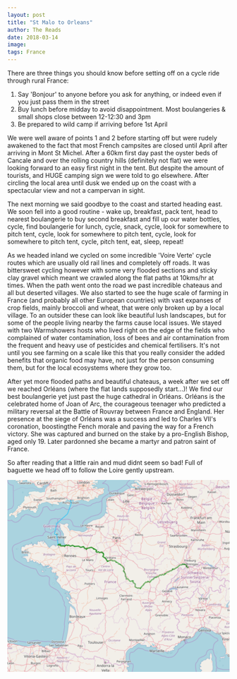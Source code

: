 ```yaml
---
layout: post
title: "St Malo to Orleans"
author: The Reads
date: 2018-03-14
image:
tags: France
---
```


There are three things you should know before setting off on a cycle ride through rural France:  
1. Say 'Bonjour' to anyone before you ask for anything, or indeed even if you just pass them in the street  
2. Buy lunch before midday to avoid disappointment. Most boulangeries & small shops close between 12-12:30 and 3pm  
3. Be prepared to wild camp if arriving before 1st April

We were well aware of points 1 and 2 before starting off but were rudely awakened to the fact that most French campsites are closed until April after arriving in Mont St Michel. After a 60km first day past the oyster beds of Cancale and over the rolling country hills (definitely not flat) we were looking forward to an easy first night in the tent. But despite the amount of tourists, and HUGE camping sign we were told to go elsewhere. After circling the local area until dusk we ended up on the coast with a spectacular view and not a campervan in sight.

The next morning we said goodbye to the coast and started heading east. We soon fell into a good routine - wake up, breakfast, pack tent, head to nearest boulangerie to buy second breakfast and fill up our water bottles, cycle, find boulangerie for lunch, cycle, snack, cycle, look for somewhere to pitch tent, cycle, look for somewhere to pitch tent, cycle, look for somewhere to pitch tent, cycle, pitch tent, eat, sleep, repeat!

As we headed inland we cycled on some incredible 'Voire Verte' cycle routes which are usually old rail lines and completely off roads. It was bittersweet cycling however with some very flooded sections and sticky clay gravel which meant we crawled along the flat paths at 10kms/hr at times. When the path went onto the road we past incredible chateaus and all but deserted villages. We also started to see the huge scale of farming in France (and probably all other European countries) with vast expanses of crop fields, mainly broccoli and wheat, that were only broken up by a local village. To an outsider these can look like beautiful lush landscapes, but for some of the people living nearby the farms cause local issues. We stayed with two Warmshowers hosts who lived right on the edge of the fields who complained of water contamination, loss of bees and air contamination from the frequent and heavy use of pesticides and chemical fertilisers. It's not until you see farming on a scale like this that you really consider the added benefits that organic food may have, not just for the person consuming them, but for the local ecosystems where they grow too.  

After yet more flooded paths and beautiful chateaus, a week after we set off we reached Orléans (where the flat lands supposedly start...)! We find our best boulangerie yet just past the huge cathedral in Orléans. Orléans is the celebrated home of Joan of Arc, the courageous teenager who predicted a military reversal at the Battle of Rouvray between France and England. Her presence at the siege of Orléans was a success and led to Charles VII's coronation, boostingthe Fench morale and paving the way for a French victory. She was captured and burned on the stake by a pro-English Bishop, aged only 19. Later pardonned she became a martyr and patron saint of France.  

So after reading that a little rain and mud didnt seem so bad! Full of baguette we head off to follow the Loire gently upstream.

![FranceMap](assets/img/FranceMap.png)

